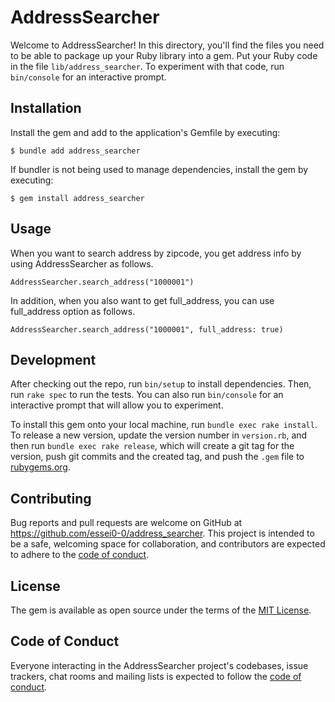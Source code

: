 # AddressSearcher

Welcome to AddressSearcher! In this directory, you'll find the files you need to be able to package up your Ruby library into a gem. Put your Ruby code in the file `lib/address_searcher`. To experiment with that code, run `bin/console` for an interactive prompt.

## Installation

Install the gem and add to the application's Gemfile by executing:

    $ bundle add address_searcher

If bundler is not being used to manage dependencies, install the gem by executing:

    $ gem install address_searcher

## Usage

When you want to search address by zipcode, you get address info by using AddressSearcher as follows.

    AddressSearcher.search_address("1000001")

In addition, when you also want to get full_address, you can use full_address option as follows.

    AddressSearcher.search_address("1000001", full_address: true)

## Development

After checking out the repo, run `bin/setup` to install dependencies. Then, run `rake spec` to run the tests. You can also run `bin/console` for an interactive prompt that will allow you to experiment.

To install this gem onto your local machine, run `bundle exec rake install`. To release a new version, update the version number in `version.rb`, and then run `bundle exec rake release`, which will create a git tag for the version, push git commits and the created tag, and push the `.gem` file to [rubygems.org](https://rubygems.org).

## Contributing

Bug reports and pull requests are welcome on GitHub at https://github.com/essei0-0/address_searcher. This project is intended to be a safe, welcoming space for collaboration, and contributors are expected to adhere to the [code of conduct](https://github.com/essei0-0/address_searcher/blob/master/CODE_OF_CONDUCT.md).

## License

The gem is available as open source under the terms of the [MIT License](https://opensource.org/licenses/MIT).

## Code of Conduct

Everyone interacting in the AddressSearcher project's codebases, issue trackers, chat rooms and mailing lists is expected to follow the [code of conduct](https://github.com/essei0-0/address_searcher/blob/master/CODE_OF_CONDUCT.md).
